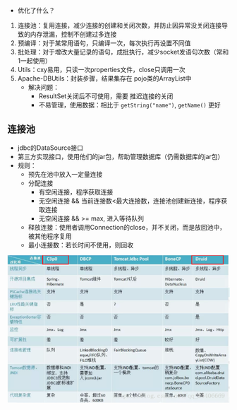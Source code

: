 + 优化了什么？

1. 连接池：复用连接，减少连接的创建和关闭次数，并防止因异常没关闭连接导致的内存泄漏，控制不创建过多连接
2. 预编译：对于某常用语句，只编译一次，每次执行再设置不同值
3. 批处理：对于增改大量记录的语句，成批执行，减少socket发语句次数（常和1一起使用）
4. Utils：cxy易用，只读一次properties文件，close只调用一次
5. Apache-DBUtils：封装步骤，结果集存在 pojo类的ArrayList中
   + 解决问题：
     + ResultSet关闭后不可使用，需要 推迟连接的关闭
     + 不易管理，使用数据：相比于 `getString("name")`, `getName()` 更好
 

## 连接池
  + jdbc的DataSource接口
  + 第三方实现接口，使用他们的jar包，帮助管理数据库（仍需数据库的jar包）
  + 规则：
    + 预先在池中放入一定量连接
    + 分配连接
      + 有空闲连接，程序获取连接
      + 无空闲连接 && 当前连接数<最大连接数，连接池创建新连接，程序获取连接
      + 无空闲连接 && >= max, 进入等待队列
    + 释放连接：使用者调用Connection的close，并不关闭，而是放回池中，被其他程序复用
    + 最小连接数：若长时间不使用，则回收

![](img_pool.png)
 
   